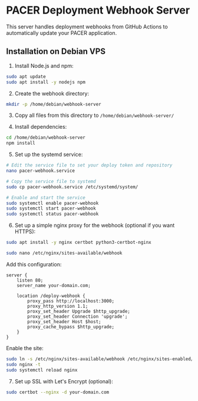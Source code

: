 # PACER Deployment Webhook Server

This server handles deployment webhooks from GitHub Actions to automatically update your PACER application.

## Installation on Debian VPS

1. Install Node.js and npm:

```bash
sudo apt update
sudo apt install -y nodejs npm
```

2. Create the webhook directory:

```bash
mkdir -p /home/debian/webhook-server
```

3. Copy all files from this directory to `/home/debian/webhook-server/`

4. Install dependencies:

```bash
cd /home/debian/webhook-server
npm install
```

5. Set up the systemd service:

```bash
# Edit the service file to set your deploy token and repository
nano pacer-webhook.service

# Copy the service file to systemd
sudo cp pacer-webhook.service /etc/systemd/system/

# Enable and start the service
sudo systemctl enable pacer-webhook
sudo systemctl start pacer-webhook
sudo systemctl status pacer-webhook
```

6. Set up a simple nginx proxy for the webhook (optional if you want HTTPS):

```bash
sudo apt install -y nginx certbot python3-certbot-nginx

sudo nano /etc/nginx/sites-available/webhook
```

Add this configuration:

```
server {
    listen 80;
    server_name your-domain.com;

    location /deploy-webhook {
        proxy_pass http://localhost:3000;
        proxy_http_version 1.1;
        proxy_set_header Upgrade $http_upgrade;
        proxy_set_header Connection 'upgrade';
        proxy_set_header Host $host;
        proxy_cache_bypass $http_upgrade;
    }
}
```

Enable the site:

```bash
sudo ln -s /etc/nginx/sites-available/webhook /etc/nginx/sites-enabled/
sudo nginx -t
sudo systemctl reload nginx
```

7. Set up SSL with Let's Encrypt (optional):

```bash
sudo certbot --nginx -d your-domain.com
``` 